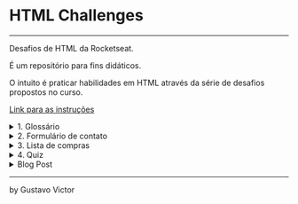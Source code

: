 # HTML Challenges 

<hr>


Desafios de HTML da Rocketseat. 

É um repositório para fins didáticos. 

O intuito é praticar habilidades em HTML através da série de desafios propostos no curso. 

[Link para as instruções](https://efficient-sloth-d85.notion.site/Desafios-HTML-ed0f6368d34d44ffab92686b9dc93229) 

<details>
    <summary>1. Glossário</summary>
    <ul>
        <li>Glossário simples em html usando tags como dl, dt e dd</li>
        <li><a href='./glossary.html'>Link da página</a></li>    
    </ul>
</details>

<details>
    <summary>2. Formulário de contato</summary>
    <ul>
        <li>Formulário de contato com nome, email, comentário e assunto</li>
        <li><a href='./contact.html'>Link da página</a></li>    
    </ul>
</details>

<details>
    <summary>3. Lista de compras </summary>
    <ul>
        <li>Lista de compras simples usando checkbox</li>
        <li><a href='./shopping-list.html'>Link da página</a></li>    
    </ul>
</details>

<details>
    <summary>4. Quiz</summary>
    <ul>
        <li>Quiz usando form e lista ordenada</li>
        <li><a href='./quiz.html'>Link da página</a></li>    
    </ul>
</details>

<details>
    <summary>Blog Post</summary>
    <ul>
        <li>Página de post de blog usando tags html semânticas como article e aside</li>
        <li><a href='./blog-post.html'>Link da página</a></li>    
    </ul>
</details>

<hr>

by Gustavo Victor
